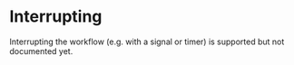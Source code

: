 # Interrupting

Interrupting the workflow (e.g. with a signal or timer) is supported but not documented yet.
